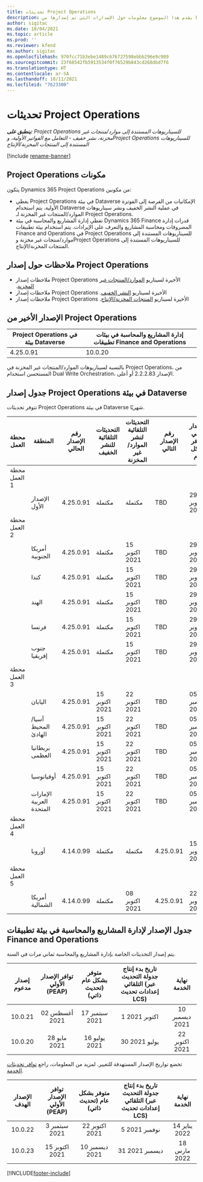 ```yaml
---
title: تحديثات Project Operations
description: يقدم هذا الموضوع معلومات حول الإصدارات التي تم إصدارها من Dynamics 365 Project Operations.
author: sigitac
ms.date: 10/04/2021
ms.topic: article
ms.prod: ''
ms.reviewer: kfend
ms.author: sigitac
ms.openlocfilehash: 970fcc71b3ebe1489c676727598ebbb296e9c989
ms.sourcegitcommit: 23f68542fb5913534f0f76529b843cd268dbd7f6
ms.translationtype: HT
ms.contentlocale: ar-SA
ms.lasthandoff: 10/11/2021
ms.locfileid: "7623300"
---
```

# <a name="project-operations-updates"></a>تحديثات Project Operations

_**ينطبق على:** Project Operations للسيناريوهات المستندة إلى موارد/منتجات غير مخزنة‬، نشر خفيف - التعامل مع الفواتير الأولية‬، وProject Operations للسيناريوهات المستندة إلى المنتجات المخزنة/الإنتاج_

[!include [rename-banner](~/includes/cc-data-platform-banner.md)]

## <a name="project-operations-components"></a>‏‫مكونات Project Operations

يتكون Dynamics 365 Project Operations من مكونين:

- يغطي Project Operations في بيئة Dataverse الإمكانيات من الفرصة إلى الفوترة الأولية. يتم استخدام Dataverse في عملية النشر الخفيف ونشر سيناريوهات الموارد/المنتجات غير المخزنة‬ لـ Project Operations.
- تغطي إدارة المشاريع والمحاسبة في بيئة Dynamics 365 Finance قدرات إدارة المصروفات ومحاسبة المشاريع والتعرف على الإيرادات. يتم استخدام بيئة تطبيقات Finance and Operations في Project Operations للسيناريوهات المستندة إلى موارد/منتجات غير مخزنة‬ وProject Operations للسيناريوهات المستندة إلى المنتجات المخزنة/الإنتاج.

## <a name="project-operations-release-notes"></a>ملاحظات حول إصدار Project Operations
- ملاحظات إصدار Project Operations الأخيرة لسيناريو [الموارد/المنتجات غير المخزنة‬‬‏‫](whats-new-oct-2021-resource-based.md).
- ملاحظات إصدار Project Operations الأخيرة لسيناريو [النشر الخفيف‬‬‬‏‫](../pro/whats-new/whats-new-oct-2021-lite.md).
- ملاحظات إصدار Project Operations الأخيرة لسيناريو [المنتجات المخزنة/الإنتاج‬‬‬‏‫](../prod-pma/whats-new/whats-new-jul-2021-stocked.md).

## <a name="project-operations-latest-version"></a>الإصدار الأخير من Project Operations

| Project Operations في بيئة Dataverse | إدارة المشاريع والمحاسبة في بيئات تطبيقات Finance and Operations | 
| --- | --- |
| 4.25.0.91 | 10.0.20 |

بالنسبة لسيناريوهات الموارد/المنتجات غير المخزنة في Project Operations، من المستحسن استخدام Dual Write Orchestration، الإصدار 2.2.2.83 أو أعلى.

## <a name="release-schedule-for-project-operations-on-dataverse-environment"></a>جدول إصدار Project Operations في بيئة Dataverse

تتوفر تحديثات Project Operations في بيئة Dataverse شهريًا. 

| محطة العمل | المنطقة | رقم الإصدار الحالي | التحديثات التلقائية للنشر الخفيف | التحديثات التلقائية لنشر الموارد/غير المخزنة | رقم الإصدار التالي | الإصدار التالي متوفر بشكل عام |
|-----------|-----------------------|-----------------|--------------------|---------------------|---------------------|---------------------|
| محطة العمل 1 |   &nbsp;              |    &nbsp;       | &nbsp;             |      &nbsp;         |      &nbsp;         |      &nbsp;         |
|   &nbsp;  | الإصدار الأول         |  4.25.0.91      | مكتملة           | مكتملة            | TBD                 | 29 اكتوبر 2021    |
| محطة العمل 2 |   &nbsp;              |    &nbsp;       | &nbsp;             |      &nbsp;         |      &nbsp;         |      &nbsp;         |
|   &nbsp;  | أمريكا الجنوبية         |  4.25.0.91      | مكتملة           | 15 اكتوبر 2021    | TBD                 | 29 اكتوبر 2021    |
|   &nbsp;  | كندا                |  4.25.0.91      | مكتملة           | 15 اكتوبر 2021    | TBD                 | 29 اكتوبر 2021    |
|   &nbsp;  | الهند                 |  4.25.0.91      | مكتملة           | 15 اكتوبر 2021    | TBD                 | 29 اكتوبر 2021    |
|   &nbsp;  | فرنسا                |  4.25.0.91      | مكتملة           | 15 اكتوبر 2021    | TBD                 | 29 اكتوبر 2021    |
|   &nbsp;  | جنوب إفريقيا          |  4.25.0.91      | مكتملة           | 15 اكتوبر 2021    | TBD                 | 29 اكتوبر 2021    |
| محطة العمل 3 |      &nbsp;           |     &nbsp;      |     &nbsp;         |      &nbsp;         |      &nbsp;         |      &nbsp;         |
|   &nbsp;  | اليابان                 |  4.25.0.91      | 15 اكتوبر 2021   | 22 اكتوبر 2021    | TBD                 | 05 نوفمبر 2021   |
|   &nbsp;  | آسيا/المحيط الهادئ          |  4.25.0.91      | 15 اكتوبر 2021   | 22 اكتوبر 2021    | TBD                 | 05 نوفمبر 2021   |
|   &nbsp;  | بريطانيا العظمى         |  4.25.0.91      | 15 اكتوبر 2021   | 22 اكتوبر 2021    | TBD                 | 05 نوفمبر 2021   |
|   &nbsp;  | ‏‫أوقيانوسيا‬               |  4.25.0.91      | 15 اكتوبر 2021   | 22 اكتوبر 2021    | TBD                 | 05 نوفمبر 2021   |
|   &nbsp;  | الإمارات العربية المتحدة  |  4.25.0.91      | 15 اكتوبر 2021   | 22 اكتوبر 2021    | TBD                 | 05 نوفمبر 2021   |
| محطة العمل 4 |     &nbsp;            |     &nbsp;      |     &nbsp;         |      &nbsp;         |      &nbsp;         |      &nbsp;         |
|   &nbsp;  | أوروبا                |  4.14.0.99      | مكتملة           | مكتملة            | 4.25.0.91           | 15 اكتوبر 2021    |
| محطة العمل 5 |     &nbsp;            |     &nbsp;      |     &nbsp;         |      &nbsp;         |      &nbsp;         |      &nbsp;         |
|   &nbsp;  | أمريكا الشمالية         |  4.14.0.99      | مكتملة           | 08 اكتوبر 2021    | 4.25.0.91           | 22 اكتوبر 2021    |


## <a name="release-schedule-for-project-management-and-accounting-in-the-finance-and-operations-apps-environment"></a>جدول الإصدار لإدارة المشاريع والمحاسبة في بيئة تطبيقات Finance and Operations

يتم إصدار التحديثات الخاصة بإدارة المشاريع والمحاسبة ثماني مرات في السنة.

|إصدار مدعوم| توافر الإصدار الأولي (PEAP) | متوفر بشكل عام (تحديث ذاتي) | تاريخ بدء إنتاج جدولة التحديث التلقائي (عبر إعدادات تحديث LCS) |   نهاية الخدمة   |
|:---------------:|:---------------------------:|:---------------------------------:|:--------------------------------------------------------------------:|:------------------:|
|    10.0.21      |         02 ‏‏أغسطس 2021     |           17 سبتمبر 2021      |                             1 اكتوبر 2021                          |  10 ديسمبر 2021 |
|    10.0.20      |         28 مايو 2021        |           16 يوليو 2021           |                             30 يوليو 2021                            |  22 اكتوبر 2021  |

تخضع تواريخ الإصدار المستهدفة للتغيير. لمزيد من المعلومات، راجع [توافر تحديثات الخدمة](/dynamics365/fin-ops-core/fin-ops/get-started/public-preview-releases?toc=%2fdynamics365%2ffinance%2ftoc.json).

|الإصدار الهدف | توافر الإصدار الأولي (PEAP) | متوفر بشكل عام (تحديث ذاتي) | تاريخ بدء إنتاج جدولة التحديث التلقائي (عبر إعدادات تحديث LCS) |   نهاية الخدمة   |
|:---------------:|:---------------------------:|:---------------------------------:|:--------------------------------------------------------------------:|:------------------:|
|     10.0.22     |      3 سبتمبر 2021      |          22 اكتوبر 2021         |                           5 نوفمبر 2021                           |  14 يناير 2022  |
|     10.0.23     |      15 اكتوبر 2021       |        10 ديسمبر 2021          |                          31 ديسمبر 2021                           | 18 مارس 2022     |

[!INCLUDE[footer-include](../includes/footer-banner.md)]
